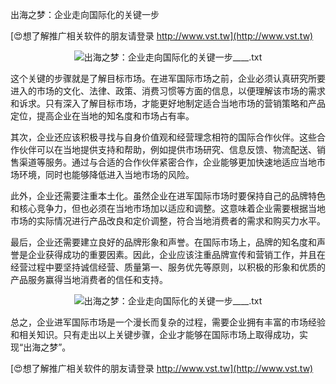 出海之梦：企业走向国际化的关键一步

[😍想了解推广相关软件的朋友请登录 http://www.vst.tw](http://www.vst.tw)

 <center><img src="https://vst.tw/MP4/tuiguang/png/1.png" alt="出海之梦：企业走向国际化的关键一步____.txt"></center>

这个关键的步骤就是了解目标市场。在进军国际市场之前，企业必须认真研究所要进入的市场的文化、法律、政策、消费习惯等方面的信息，以便理解该市场的需求和诉求。只有深入了解目标市场，才能更好地制定适合当地市场的营销策略和产品定位，提高企业在当地的知名度和市场占有率。

其次，企业还应该积极寻找与自身价值观和经营理念相符的国际合作伙伴。这些合作伙伴可以在当地提供支持和帮助，例如提供市场研究、信息反馈、物流配送、销售渠道等服务。通过与合适的合作伙伴紧密合作，企业能够更加快速地适应当地市场环境，同时也能够降低进入当地市场的风险。

此外，企业还需要注重本土化。虽然企业在进军国际市场时要保持自己的品牌特色和核心竞争力，但也必须在当地市场加以适应和调整。这意味着企业需要根据当地市场的实际情况进行产品改良和定价调整，符合当地消费者的需求和购买力水平。

最后，企业还需要建立良好的品牌形象和声誉。在国际市场上，品牌的知名度和声誉是企业获得成功的重要因素。因此，企业应该注重品牌宣传和营销工作，并且在经营过程中要坚持诚信经营、质量第一、服务优先等原则，以积极的形象和优质的产品服务赢得当地消费者的信任和支持。

 <center><img src="https://vst.tw/MP4/tuiguang/png/8.png" alt="出海之梦：企业走向国际化的关键一步____.txt"></center>

总之，企业进军国际市场是一个漫长而复杂的过程，需要企业拥有丰富的市场经验和相关知识。只有走出以上关键步骤，企业才能够在国际市场上取得成功，实现“出海之梦”。

[😍想了解推广相关软件的朋友请登录 http://www.vst.tw](http://www.vst.tw)



